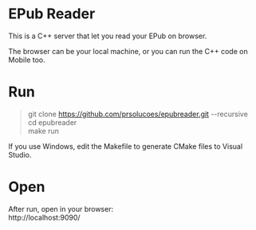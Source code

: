 # EPub Reader

This is a C++ server that let you read your EPub on browser.  

The browser can be your local machine, or you can run the C++ code on Mobile too.  

# Run

> git clone https://github.com/prsolucoes/epubreader.git --recursive  
> cd epubreader  
> make run  

If you use Windows, edit the Makefile to generate CMake files to Visual Studio.

# Open

After run, open in your browser:  
http://localhost:9090/
